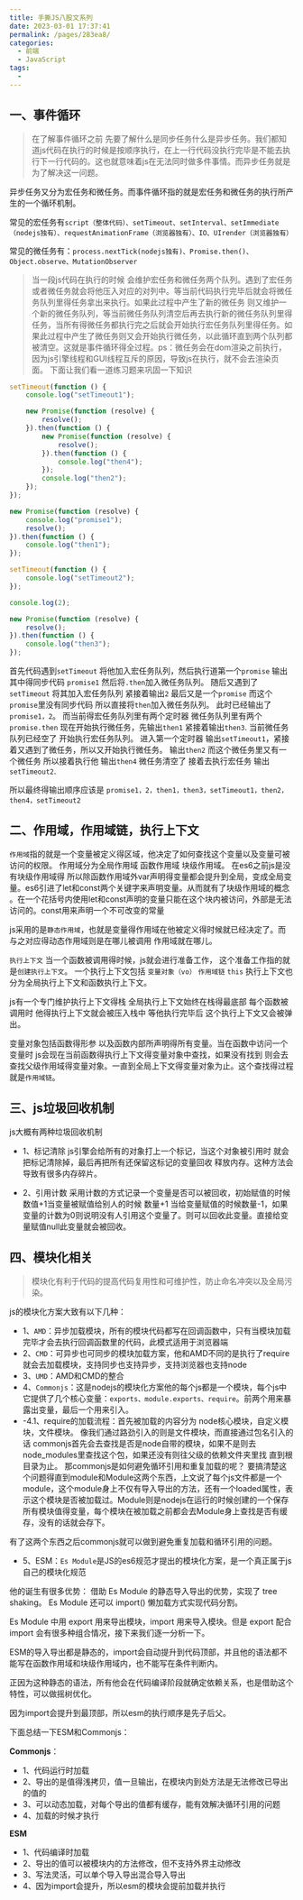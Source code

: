 ```yaml
---
title: 手撕JS八股文系列
date: 2023-03-01 17:37:41
permalink: /pages/283ea8/
categories:
  - 前端
  - JavaScript
tags:
  - 
---
```

  
## 一、事件循环

>在了解事件循环之前 先要了解什么是同步任务什么是异步任务。我们都知道js代码在执行的时候是按顺序执行，在上一行代码没执行完毕是不能去执行下一行代码的。这也就意味着js在无法同时做多件事情。而异步任务就是为了解决这一问题。

异步任务又分为宏任务和微任务。而事件循环指的就是宏任务和微任务的执行所产生的一个循环机制。

常见的宏任务有```script（整体代码）、setTimeout、setInterval、setImmediate（nodejs独有）、requestAnimationFrame（浏览器独有）、IO、UIrender（浏览器独有）```

常见的微任务有：```process.nextTick(nodejs独有)、Promise.then()、Object.observe、MutationObserver```

>当一段js代码在执行的时候 会维护宏任务和微任务两个队列。遇到了宏任务或者微任务就会将他压入对应的对列中。等当前代码执行完毕后就会将微任务队列里得任务拿出来执行。如果此过程中产生了新的微任务 则又维护一个新的微任务队列，等当前微任务队列清空后再去执行新的微任务队列里得任务，当所有得微任务都执行完之后就会开始执行宏任务队列里得任务。如果此过程中产生了微任务则又会开始执行微任务，以此循环直到两个队列都被清空。这就是事件循环得全过程。ps：微任务会在dom渲染之前执行，因为js引擎线程和GUI线程互斥的原因，导致js在执行，就不会去渲染页面。
下面让我们看一道练习题来巩固一下知识


```js
setTimeout(function () {
    console.log("setTimeout1");

    new Promise(function (resolve) {
        resolve();
    }).then(function () {
        new Promise(function (resolve) {
            resolve();
        }).then(function () {
            console.log("then4");
        });
        console.log("then2");
    });
});

new Promise(function (resolve) {
    console.log("promise1");
    resolve();
}).then(function () {
    console.log("then1");
});

setTimeout(function () {
    console.log("setTimeout2");
});

console.log(2);

new Promise(function (resolve) {
    resolve();
}).then(function () {
    console.log("then3");
});
```
首先代码遇到```setTimeout``` 将他加入宏任务队列，然后执行道第一个```promise``` 输出其中得同步代码 ```promise1```
然后将```.then```加入微任务队列。
随后又遇到了```setTimeout``` 将其加入宏任务队列
紧接着输出```2```
最后又是一个```promise``` 而这个```promise```里没有同步代码 所以直接将```then```加入微任务队列。
此时已经输出了```promise1，2```。
而当前得宏任务队列里有两个定时器 微任务队列里有两个```promise.then```
现在开始执行微任务，先输出```then1``` 紧接着输出```then3```.
当前微任务队列已经空了 开始执行宏任务队列。
进入第一个定时器 输出```setTimeout1```，紧接着又遇到了微任务，所以又开始执行微任务。
输出```then2``` 而这个微任务里又有一个微任务 所以接着执行他 输出```then4```
微任务清空了 接着去执行宏任务 输出```setTimeout2```.

所以最终得输出顺序应该是
```promise1，2，then1，then3，setTimeout1，then2，then4，setTimeout2```

## 二、作用域，作用域链，执行上下文

```作用域```指的就是一个变量被定义得区域，他决定了如何查找这个变量以及变量可被访问的权限。
作用域分为全局作用域 函数作用域 块级作用域。
在es6之前js是没有块级作用域得 所以除函数作用域外var声明得变量都会提升到全局，变成全局变量。es6引进了let和const两个关键字来声明变量。从而就有了块级作用域的概念 。在一个花括号内使用let和const声明的变量只能在这个块内被访问，外部是无法访问的。const用来声明一个不可改变的常量

js采用的是```静态作用域```，也就是变量得作用域在他被定义得时候就已经决定了。而与之对应得动态作用域则是在哪儿被调用 作用域就在哪儿。

```执行上下文```
当一个函数被调用得时候，js就会进行准备工作， 这个准备工作指的就是```创建执行上下文```。
一个执行上下文包括 ```变量对象（vo）``` ```作用域链``` ```this```
执行上下文也分为全局执行上下文和函数执行上下文。

js有一个专门维护执行上下文得栈 全局执行上下文始终在栈得最底部 每个函数被调用时 他得执行上下文就会被压入栈中 等他执行完毕后 这个执行上下文又会被弹出。

变量对象包括函数得形参 以及函数内部所声明得所有变量。当在函数中访问一个变量时 js会现在当前函数得执行上下文得变量对象中查找，如果没有找到 则会去查找父级作用域得变量对象。一直到全局上下文得变量对象为止。这个查找得过程就是```作用域链```。

## 三、js垃圾回收机制

js大概有两种垃圾回收机制
- 1、标记清除
js引擎会给所有的对象打上一个标记，当这个对象被引用时 就会把标记清除掉，最后再把所有还保留这标记的变量回收 释放内存。这种方法会导致有很多内存碎片。

- 2、引用计数
采用计数的方式记录一个变量是否可以被回收，初始赋值的时候数值+1当变量被赋值给别人的时候 数量+1 当给变量赋值的时候数量-1，如果变量的计数为0则说明没有人引用这个变量了。则可以回收此变量。直接给变量赋值null此变量就会被回收。

## 四、模块化相关

>模块化有利于代码的提高代码复用性和可维护性，防止命名冲突以及全局污染。

js的模块化方案大致有以下几种：
- 1、```AMD```：异步加载模块，所有的模块代码都写在回调函数中，只有当模块加载完毕才会去执行回调函数里的代码，此模式适用于浏览器端
- 2、```CMD```：可异步也可同步的模块加载方案，他和AMD不同的是执行了require就会去加载模块，支持同步也支持异步，支持浏览器也支持node
- 3、```UMD```：AMD和CMD的整合
- 4、```Commonjs```：这是nodejs的模块化方案他的每个js都是一个模块，每个js中它提供了几个核心变量：```exports、module.exports、require```。前两个用来暴露出变量，最后一个用来引入。
-   -4.1、require的加载流程：首先被加载的内容分为 node核心模块，自定义模块，文件模块。 像我们通过路劲引入的则是文件模块，而直接通过包名引入的话 commonjs首先会去查找是否是node自带的模块，如果不是则去node_modules里查找这个包，如果还没有则往父级的依赖文件夹里找 直到根目录为止。
那commonjs是如何避免循环引用和重复加载的呢？
要搞清楚这个问题得直到module和Module这两个东西，上文说了每个js文件都是一个module，这个module身上不仅有导入导出的方法，还有一个loaded属性，表示这个模块是否被加载过。Module则是nodejs在运行的时候创建的一个保存所有模块值得变量，每个模块在被加载之前都会去Module身上查找是否有缓存，没有的话就会存下。

有了这两个东西之后commonjs就可以做到避免重复加载和循环引用的问题。

- 5、ESM：```Es Module```是JS的es6规范才提出的模块化方案，是一个真正属于js自己的模块化规范

他的诞生有很多优势：
借助 Es Module 的静态导入导出的优势，实现了 tree shaking。
Es Module 还可以 import() 懒加载方式实现代码分割。

Es Module 中用 export 用来导出模块，import 用来导入模块。但是 export 配合 import 会有很多种组合情况，接下来我们逐一分析一下。

ESM的导入导出都是静态的，import会自动提升到代码顶部，并且他的语法都不能写在函数作用域和块级作用域内，也不能写在条件判断内。

正因为这种静态的语法，所有他会在代码编译阶段就确定依赖关系，也是借助这个特性，可以做摇树优化。

因为import会提升到最顶部，所以esm的执行顺序是先子后父。

下面总结一下ESM和Commonjs：

**Commonjs**：
- 1、代码运行时加载
- 2、导出的是值得浅拷贝，值一旦输出，在模块内到处方法是无法修改已导出的值的
- 3、可以动态加载，对每个导出的值都有缓存，能有效解决循环引用的问题
- 4、加载的时候才执行

**ESM**
- 1、代码编译时加载
- 2、导出的值可以被模块内的方法修改，但不支持外界主动修改
- 3、写法灵活，可以单个导入导出混合导入导出
- 4、因为import会提升，所以esm的模块会提前加载并执行

